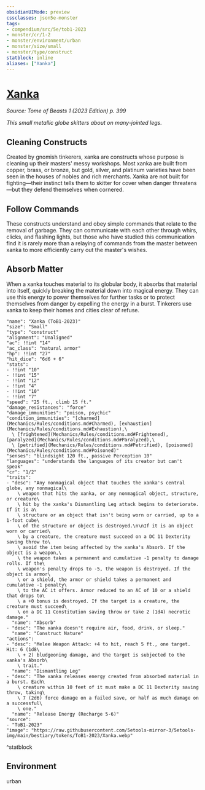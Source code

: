 ```yaml
---
obsidianUIMode: preview
cssclasses: json5e-monster
tags:
- compendium/src/5e/tob1-2023
- monster/cr/1-2
- monster/environment/urban
- monster/size/small
- monster/type/construct
statblock: inline
aliases: ["Xanka"]
---
```

# [Xanka](Mechanics\bestiary\construct/xanka-tob1-2023.md)
*Source: Tome of Beasts 1 (2023 Edition) p. 399*  

*This small metallic globe skitters about on many-jointed legs.*

## Cleaning Constructs

Created by gnomish tinkerers, xanka are constructs whose purpose is cleaning up their masters' messy workshops. Most xanka are built from copper, brass, or bronze, but gold, silver, and platinum varieties have been seen in the houses of nobles and rich merchants. Xanka are not built for fighting—their instinct tells them to skitter for cover when danger threatens—but they defend themselves when cornered.

## Follow Commands

These constructs understand and obey simple commands that relate to the removal of garbage. They can communicate with each other through whirs, clicks, and flashing lights, but those who have studied this communication find it is rarely more than a relaying of commands from the master between xanka to more efficiently carry out the master's wishes.

## Absorb Matter

When a xanka touches material to its globular body, it absorbs that material into itself, quickly breaking the material down into magical energy. They can use this energy to power themselves for further tasks or to protect themselves from danger by expelling the energy in a burst. Tinkerers use xanka to keep their homes and cities clear of refuse.

```statblock
"name": "Xanka (ToB1-2023)"
"size": "Small"
"type": "construct"
"alignment": "Unaligned"
"ac": !!int "14"
"ac_class": "natural armor"
"hp": !!int "27"
"hit_dice": "6d6 + 6"
"stats":
- !!int "10"
- !!int "15"
- !!int "12"
- !!int "4"
- !!int "10"
- !!int "7"
"speed": "25 ft., climb 15 ft."
"damage_resistances": "force"
"damage_immunities": "poison, psychic"
"condition_immunities": "[charmed](Mechanics/Rules/conditions.md#Charmed), [exhaustion](Mechanics/Rules/conditions.md#Exhaustion),\
  \ [frightened](Mechanics/Rules/conditions.md#Frightened), [paralyzed](Mechanics/Rules/conditions.md#Paralyzed),\
  \ [petrified](Mechanics/Rules/conditions.md#Petrified), [poisoned](Mechanics/Rules/conditions.md#Poisoned)"
"senses": "blindsight 120 ft., passive Perception 10"
"languages": "understands the languages of its creator but can't speak"
"cr": "1/2"
"traits":
- "desc": "Any nonmagical object that touches the xanka's central globe, any nonmagical\
    \ weapon that hits the xanka, or any nonmagical object, structure, or creature\
    \ hit by the xanka's Dismantling Leg attack begins to deteriorate. If it is a\
    \ structure or an object that isn't being worn or carried, up to a 1-foot cube\
    \ of the structure or object is destroyed.\n\nIf it is an object worn or carried\
    \ by a creature, the creature must succeed on a DC 11 Dexterity saving throw to\
    \ avoid the item being affected by the xanka's Absorb. If the object is a weapon,\
    \ the weapon takes a permanent and cumulative -1 penalty to damage rolls. If the\
    \ weapon's penalty drops to -5, the weapon is destroyed. If the object is armor\
    \ or a shield, the armor or shield takes a permanent and cumulative -1 penalty\
    \ to the AC it offers. Armor reduced to an AC of 10 or a shield that drops to\
    \ a +0 bonus is destroyed. If the target is a creature, the creature must succeed\
    \ on a DC 11 Constitution saving throw or take 2 (1d4) necrotic damage."
  "name": "Absorb"
- "desc": "The xanka doesn't require air, food, drink, or sleep."
  "name": "Construct Nature"
"actions":
- "desc": "Melee Weapon Attack: +4 to hit, reach 5 ft., one target. Hit: 6 (1d8\
    \ + 2) bludgeoning damage, and the target is subjected to the xanka's Absorb\
    \ trait."
  "name": "Dismantling Leg"
- "desc": "The xanka releases energy created from absorbed material in a burst. Each\
    \ creature within 10 feet of it must make a DC 11 Dexterity saving throw, taking\
    \ 7 (2d6) force damage on a failed save, or half as much damage on a successful\
    \ one."
  "name": "Release Energy (Recharge 5-6)"
"source":
- "ToB1-2023"
"image": "https://raw.githubusercontent.com/5etools-mirror-3/5etools-img/main/bestiary/tokens/ToB1-2023/Xanka.webp"
```
^statblock

## Environment

urban